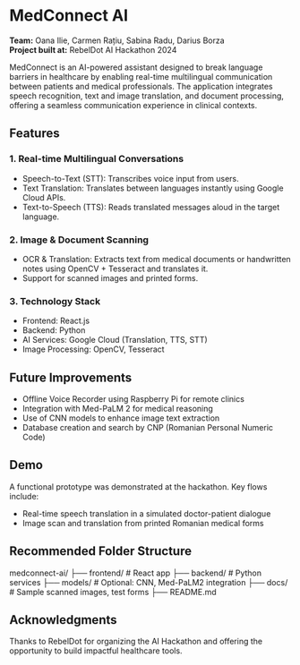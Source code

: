 # MedConnect AI

**Team:** Oana Ilie, Carmen Rațiu, Sabina Radu, Darius Borza  
**Project built at:** RebelDot AI Hackathon 2024 

MedConnect is an AI-powered assistant designed to break language barriers in healthcare by enabling real-time multilingual communication between patients and medical professionals. The application integrates speech recognition, text and image translation, and document processing, offering a seamless communication experience in clinical contexts.

## Features

### 1. Real-time Multilingual Conversations
- Speech-to-Text (STT): Transcribes voice input from users.
- Text Translation: Translates between languages instantly using Google Cloud APIs.
- Text-to-Speech (TTS): Reads translated messages aloud in the target language.

### 2. Image & Document Scanning
- OCR & Translation: Extracts text from medical documents or handwritten notes using OpenCV + Tesseract and translates it.
- Support for scanned images and printed forms.

### 3. Technology Stack
- Frontend: React.js
- Backend: Python
- AI Services: Google Cloud (Translation, TTS, STT)
- Image Processing: OpenCV, Tesseract

## Future Improvements
- Offline Voice Recorder using Raspberry Pi for remote clinics
- Integration with Med-PaLM 2 for medical reasoning
- Use of CNN models to enhance image text extraction
- Database creation and search by CNP (Romanian Personal Numeric Code)

## Demo
A functional prototype was demonstrated at the hackathon. Key flows include:
- Real-time speech translation in a simulated doctor-patient dialogue
- Image scan and translation from printed Romanian medical forms

## Recommended Folder Structure
medconnect-ai/
├── frontend/ # React app
├── backend/ # Python services
├── models/ # Optional: CNN, Med-PaLM2 integration
├── docs/ # Sample scanned images, test forms
├── README.md


## Acknowledgments

Thanks to RebelDot for organizing the AI Hackathon and offering the opportunity to build impactful healthcare tools.

